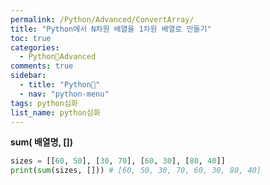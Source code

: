 ```yaml
---
permalink: /Python/Advanced/ConvertArray/
title: "Python에서 N차원 배열을 1차원 배열로 만들기"
toc: true
categories:
  - Python🐸Advanced
comments: true
sidebar:
  - title: "Python🐸"
  - nav: "python-menu"
tags: python심화
list_name: python심화
---
```

**sum( 배열명, [])**  

```python
sizes = [[60, 50], [30, 70], [60, 30], [80, 40]]
print(sum(sizes, [])) # [60, 50, 30, 70, 60, 30, 80, 40]
```